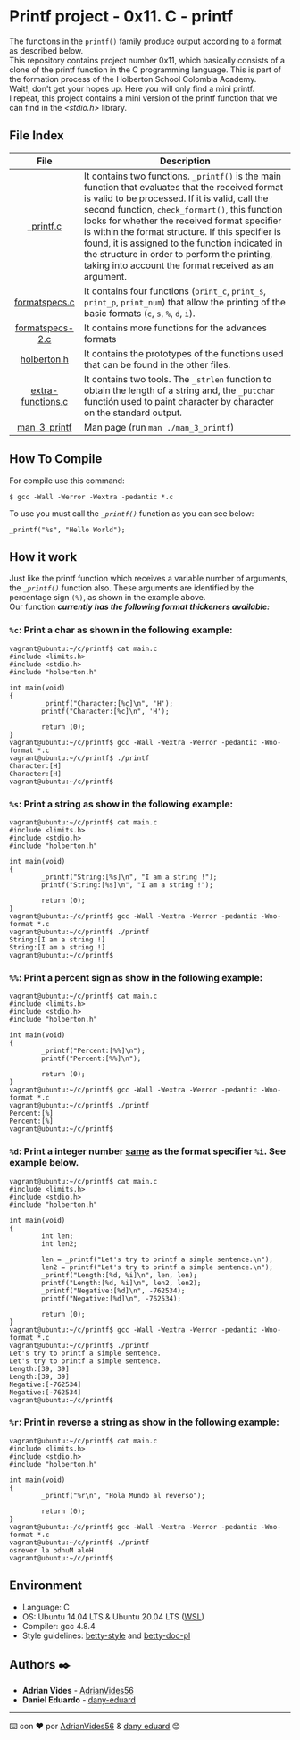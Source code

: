 # Printf project - 0x11. C - printf  
  
The functions in the ```printf()``` family produce output according to a format as described below.  
This repository contains project number 0x11, which basically consists of a clone of the printf function in the C programming language. This is part of the formation process of the Holberton School Colombia Academy.  
Wait!, don't get your hopes up. Here you will only find a mini printf.  
I repeat, this project contains a mini version of the printf function that we can find in the _<stdio.h>_ library.  
  
## File Index
|File           |Description    |
|:-:	        |---	        |
|[_printf.c](https://github.com/AdrianVides56/printf/blob/main/_printf.c)        |It contains two functions. ```_printf()``` is the main function that evaluates that the received format is valid to be processed. If it is valid, call the second function, ```check_formart()```, this function looks for whether the received format specifier is within the format structure. If this specifier is found, it is assigned to the function indicated in the structure in order to perform the printing, taking into account the format received as an argument.  	        |
|[formatspecs.c](https://github.com/AdrianVides56/printf/blob/main/formatspecs.c)        |It contains four functions (```print_c```, ```print_s```, ```print_p```, ```print_num```) that allow the printing of the basic formats (```c```, ```s```, ```%```, ```d```, ```i```).   	        |
|[formatspecs-2.c](https://github.com/AdrianVides56/printf/blob/main/formatspecs-2.c)        |It contains more functions for the advances formats   	        |
|[holberton.h](https://github.com/AdrianVides56/printf/blob/main/holberton.h)           |It contains the prototypes of the functions used that can be found in the other files.   	        |
|[extra-functions.c](https://github.com/AdrianVides56/printf/blob/main/extra-functions.c)       |It contains two tools. The ```_strlen``` function to obtain the length of a string and, the ```_putchar``` functión used to paint character by character on the standard output.               |
|[man_3_printf](https://github.com/AdrianVides56/printf/blob/main/man_3_printf)         |Man page (run ```man ./man_3_printf```)               |  
  
## How To Compile
For compile use this command:
```
$ gcc -Wall -Werror -Wextra -pedantic *.c
```
To use you must call the _```_printf()```_ function as you can see below:
```
_printf("%s", "Hello World");
```  

## How it work
Just like the printf function which receives a variable number of arguments, the _```_printf()```_ function also. These arguments are identified by the percentage sign ```(%)```, as shown in the example above.  
Our function ***currently has the following format thickeners available:***
### **```%c```**: Print a char as shown in the following example:
```
vagrant@ubuntu:~/c/printf$ cat main.c 
#include <limits.h>
#include <stdio.h>
#include "holberton.h"

int main(void)
{
        _printf("Character:[%c]\n", 'H');
        printf("Character:[%c]\n", 'H');

        return (0);
}
vagrant@ubuntu:~/c/printf$ gcc -Wall -Wextra -Werror -pedantic -Wno-format *.c
vagrant@ubuntu:~/c/printf$ ./printf
Character:[H]
Character:[H]
vagrant@ubuntu:~/c/printf$
```  
  
### **```%s```**: Print a string as show in the following example:
```
vagrant@ubuntu:~/c/printf$ cat main.c 
#include <limits.h>
#include <stdio.h>
#include "holberton.h"

int main(void)
{
        _printf("String:[%s]\n", "I am a string !");
        printf("String:[%s]\n", "I am a string !");

        return (0);
}
vagrant@ubuntu:~/c/printf$ gcc -Wall -Wextra -Werror -pedantic -Wno-format *.c
vagrant@ubuntu:~/c/printf$ ./printf
String:[I am a string !]
String:[I am a string !]
vagrant@ubuntu:~/c/printf$
```  
  
### **```%%```**: Print a percent sign as show in the following example:
```
vagrant@ubuntu:~/c/printf$ cat main.c 
#include <limits.h>
#include <stdio.h>
#include "holberton.h"

int main(void)
{
        _printf("Percent:[%%]\n");
        printf("Percent:[%%]\n");

        return (0);
}
vagrant@ubuntu:~/c/printf$ gcc -Wall -Wextra -Werror -pedantic -Wno-format *.c
vagrant@ubuntu:~/c/printf$ ./printf
Percent:[%]
Percent:[%]
vagrant@ubuntu:~/c/printf$
```  
  
### **```%d```**: Print a integer number [same](https://www.geeksforgeeks.org/difference-d-format-specifier-c-language/) as the format specifier **```%i```**. See example below.
```
vagrant@ubuntu:~/c/printf$ cat main.c 
#include <limits.h>
#include <stdio.h>
#include "holberton.h"

int main(void)
{
        int len;
        int len2;

        len = _printf("Let's try to printf a simple sentence.\n");
        len2 = printf("Let's try to printf a simple sentence.\n");
        _printf("Length:[%d, %i]\n", len, len);
        printf("Length:[%d, %i]\n", len2, len2);
        _printf("Negative:[%d]\n", -762534);
        printf("Negative:[%d]\n", -762534);

        return (0);
}
vagrant@ubuntu:~/c/printf$ gcc -Wall -Wextra -Werror -pedantic -Wno-format *.c
vagrant@ubuntu:~/c/printf$ ./printf
Let's try to printf a simple sentence.
Let's try to printf a simple sentence.
Length:[39, 39]
Length:[39, 39]
Negative:[-762534]
Negative:[-762534]
vagrant@ubuntu:~/c/printf$
```  
  
### **```%r```**: Print in reverse a string as show in the following example:
```
vagrant@ubuntu:~/c/printf$ cat main.c 
#include <limits.h>
#include <stdio.h>
#include "holberton.h"

int main(void)
{
        _printf("%r\n", "Hola Mundo al reverso");

        return (0);
}
vagrant@ubuntu:~/c/printf$ gcc -Wall -Wextra -Werror -pedantic -Wno-format *.c
vagrant@ubuntu:~/c/printf$ ./printf
osrever la odnuM aloH
vagrant@ubuntu:~/c/printf$
```  
  
## Environment
* Language: C
* OS: Ubuntu 14.04 LTS & Ubuntu 20.04 LTS ([WSL](https://ubuntu.com/wsl))
* Compiler: gcc 4.8.4
*  Style guidelines: [betty-style](https://github.com/holbertonschool/Betty/blob/master/betty-style.pl) and [betty-doc-pl](https://github.com/holbertonschool/Betty/blob/master/betty-doc.pl)  
  
## Authors ✒️
* **Adrian Vides** - [AdrianVides56](https://github.com/AdrianVides56)
* **Daniel Eduardo** - [dany-eduard](https://github.com/dany-eduard)  
  
  
  
  
_______________________________________________________________  
  
    
⌨️ con ❤️ por [AdrianVides56](https://github.com/AdrianVides56) & [dany eduard](https://github.com/dany-eduard) 😊
